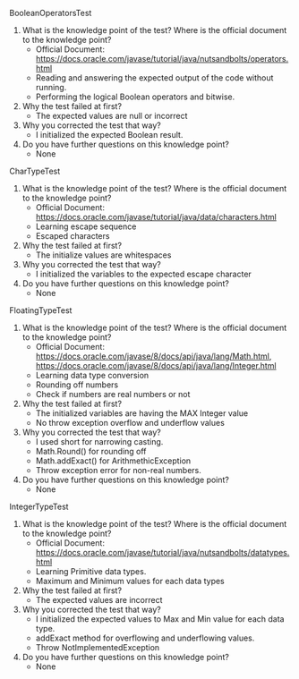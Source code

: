 BooleanOperatorsTest
1. What is the knowledge point of the test? Where is the official document to the knowledge point?
	* Official Document: https://docs.oracle.com/javase/tutorial/java/nutsandbolts/operators.html
	* Reading and answering the expected output of the code without running.
	* Performing the logical Boolean operators and bitwise. 
2. Why the test failed at first?
	* The expected values are null or incorrect
3. Why you corrected the test that way?
	* I initialized the expected Boolean result.
4. Do you have further questions on this knowledge point?
	* None


CharTypeTest
1. What is the knowledge point of the test? Where is the official 	document to the knowledge point?
	* Official Document: https://docs.oracle.com/javase/tutorial/java/data/characters.html
	* Learning escape sequence
	* Escaped characters 
2. Why the test failed at first?
	* The initialize values are whitespaces
3. Why you corrected the test that way?
	* I initialized the variables to the expected escape character
4. Do you have further questions on this knowledge point?
	* None


FloatingTypeTest
1. What is the knowledge point of the test? Where is the official document to the knowledge point?
	* Official Document: https://docs.oracle.com/javase/8/docs/api/java/lang/Math.html, https://docs.oracle.com/javase/8/docs/api/java/lang/Integer.html 
	* Learning data type conversion
	* Rounding off numbers
	* Check if numbers are real numbers or not
2. Why the test failed at first?
	* The initialized variables are having the MAX Integer value
	* No throw exception overflow and underflow values
3. Why you corrected the test that way?
	* I used short for narrowing casting.
	* Math.Round() for rounding off
	* Math.addExact() for ArithmethicException
	* Throw exception error for non-real numbers.
4. Do you have further questions on this knowledge point?
	* None


IntegerTypeTest
1. What is the knowledge point of the test? Where is the official document to the knowledge point?
	* Official Document: https://docs.oracle.com/javase/tutorial/java/nutsandbolts/datatypes.html
	* Learning Primitive data types.
	* Maximum and Minimum values for each data types
2. Why the test failed at first?
	* The expected values are incorrect
3. Why you corrected the test that way?
	* I initialized the expected values to Max and Min value for each data type. 
	* addExact method for overflowing and underflowing values.
	* Throw NotImplementedException
4. Do you have further questions on this knowledge point?
	* None

